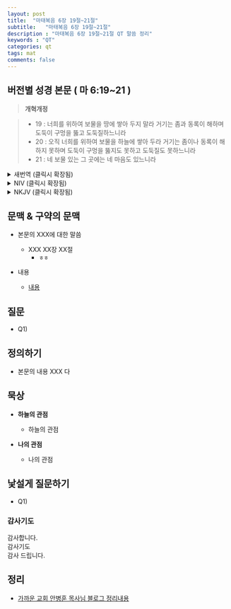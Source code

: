 ```yaml
---
layout: post
title:  "마태복음 6장 19절~21절"
subtitle:   "마태복음 6장 19절~21절"
description : "마태복음 6장 19절~21절 QT 말씀 정리"
keywords : "QT"
categories: qt
tags: mat
comments: false
---
```


## 버전별 성경 본문 ( 마 6:19~21 )

> **개혁개정**

>* 19 : 너희를 위하여 보물을 땅에 쌓아 두지 말라 거기는 좀과 동록이 해하며 도둑이 구멍을 뚫고 도둑질하느니라
>* 20 : 오직 너희를 위하여 보물을 하늘에 쌓아 두라 거기는 좀이나 동록이 해하지 못하며 도둑이 구멍을 뚫지도 못하고 도둑질도 못하느니라
>* 21 : 네 보물 있는 그 곳에는 네 마음도 있느니라

<details>
<summary> 새번역 (클릭시 확장됨)</summary>
<div markdown="1">

>* 19 : "너희는 자기를 위하여 보물을 땅에다가 쌓아 두지 말아라. 땅에서는 좀이 먹고 녹이 슬어서 망가지며, 도둑들이 뚫고 들어와서 훔쳐간다.
>* 20 : 그러므로 너희를 위하여 보물을 하늘에 쌓아 두어라. 거기에는 좀이 먹고 녹이 슬어서 망가지는 일이 없고, 도둑들이 뚫고 들어와서 훔쳐 가지도 못한다.
>* 21 : 너의 보물이 있는 곳에, 너의 마음도 있을 것이다."

</div>
</details>

<details>
<summary> NIV (클릭시 확장됨)</summary>
<div markdown="1">

>* 19 : “Do not store up for yourselves treasures on earth, where moths and vermin destroy, and where thieves break in and steal.
>* 20 : But store up for yourselves treasures in heaven, where moths and vermin do not destroy, and where thieves do not break in and steal.
>* 21 : For where your treasure is, there your heart will be also.

</div>
</details>

<details>
<summary> NKJV (클릭시 확장됨)</summary>
<div markdown="1">

>* 19 : “Do not lay up for yourselves treasures on earth, where moth and rust destroy and where thieves break in and steal;
>* 20 : but lay up for yourselves treasures in heaven, where neither moth nor rust destroys and where thieves do not break in and steal.
>* 21 : For where your treasure is, there your heart will be also.

</div>
</details>

## 문맥 & 구약의 문맥 

* 본문의 XXX에 대한 말씀
    - XXX XX장 XX절
        * `ㅎㅎ` 

* 내용 
    - [내용](링크) 

## 질문

* Q1) 

## 정의하기

* 본문의 내용 XXX 다

## 묵상

* **하늘의 관점**  
    - 하늘의 관점
  
* **나의 관점**
    - 나의 관점

## 낯설게 질문하기

* Q1) 

### 감사기도

감사합니다.  
감사기도  
감사 드립니다.  

## 정리
* [가까운 교회 안병훈 목사님 블로그 정리내용](https://blog.naver.com/tolerance2018)


